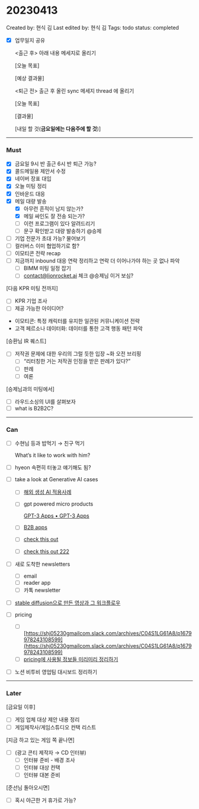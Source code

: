 # 20230413

Created by: 현식 김
Last edited by: 현식 김
Tags: todo
status: completed

- [x]  업무일지 공유
    
    <출근 후> 아래 내용 메세지로 올리기
    
    [오늘 목표]
    
    [예상 결과물]
    
    <퇴근 전> 출근 후 올린 sync 메세지 thread 에 올리기
    
    [오늘 목표]
    
    [결과물]
    
    [내일 할 것(**금요일에는 다음주에 할 것**)]
    

---

### Must

- [x]  금요일 9시 반 출근 6시 반 퇴근 가능?
- [x]  콜드메일용 제안서 수정
- [x]  네이버 장표 대입
- [x]  오늘 미팅 정리
- [x]  인바운드 대응
- [x]  메일 대량 발송
    - [x]  아무런 흔적이 남지 않는가?
    - [x]  메일 싸인도 잘 전송 되는가?
    - [ ]  이런 프로그램이 있다 알려드리기
    - [ ]  문구 확인받고 대량 발송하기 @승제
- [ ]  기업 전문가 초대 가능? 물어보기
- [ ]  컬러버스 이미 협업하기로 함?
- [ ]  이모티콘 전략 recap
- [ ]  지금까지 inbound 대응 연락 정리하고 연락 더 이어나가야 하는 곳 없나 파악
    - [ ]  BIMM 미팅 일정 잡기
    - [ ]  contact@lionrocket.ai 체크 @승제님 이거 보심?

[다음 KPR 미팅 전까지]

- [ ]  KPR 기업 조사
- [ ]  제공 가능한 아이디어?
- 이모티콘: 특정 캐릭터를 유지한 일관된 커뮤니케이션 전략
- 고객 페르소나 데이터화: 데이터를 통한 고객 행동 패턴 파악

[승환님 IR 퀘스트]

- [ ]  저작권 문제에 대한 우리의 그럴 듯한 입장 ~화 오전 브리핑
    - [ ]  “리터칭한 거는 저작권 인정을 받은 판례가 있다?”
    - [ ]  판례
    - [ ]  여론

[승제님과의 미팅에서]

- [ ]  라우드소싱의 UI를 살펴보자
- [ ]  what is B2B2C?

---

### Can

- [ ]  수현님 등과 밥먹기 → 친구 먹기
    
    What’s it like to work with him?
    
- [ ]  hyeon 속편히 터놓고 얘기해도 됨?
- [ ]  take a look at Generative AI cases
    - [ ]  [해외 생성 AI 적용사례](https://www.notion.so/AI-fc66f14a19f3421a8564c616513692ac?pvs=21)
    - [ ]  gpt powered micro products
        
        [GPT-3 Apps • GPT-3 Apps](https://gpt-apps.com/)
        
    - [ ]  [B2B apps](https://www.notion.so/SaaS-B2B-by-bf26e8c9605744aa9c710a62cdc36b41?pvs=21)
    - [ ]  [check this out](https://lionrocket.slack.com/archives/C022N3PU5EG/p1680161822427429)
    - [ ]  [check this out 222](https://lionrocket.slack.com/archives/C01F2SRJXLK/p1680222703532449)
- [ ]  새로 도착한 newsletters
    - [ ]  email
    - [ ]  reader app
    - [ ]  카톡 newsletter
- [ ]  [stable diffusion으로 만든 영상과 그 워크플로우](https://lionrocket.slack.com/archives/C01F2SRJXLK/p1680139963657019)
- [ ]  pricing
    - [ ]  [https://shj05230gmailcom.slack.com/archives/C04S1LG61A8/p1679978243108599](https://shj05230gmailcom.slack.com/archives/C04S1LG61A8/p1679978243108599)
    - [ ]  [pricing에 사용될 정보들 미리미리 정리하기](Pricing%20strategy%2017295d8505ce4f07b32a6a8344fbfb5f.md)
- [ ]  노션 비투비 영업팀 대시보드 정리하기

---

### Later

[금요일 이후]

- [ ]  게임 업체 대상 제안 내용 정리
- [ ]  게임제작사/게임스튜디오 컨택 리스트

[지금 하고 있는 게임 쪽 끝나면]

- [ ]  (광고 콘티 제작자 → CD 인터뷰)
    - [ ]  인터뷰 준비 - 배경 조사
    - [ ]  인터뷰 대상 컨택
    - [ ]  인터뷰 대본 준비

[준선님 돌아오시면]

- [ ]  혹시 야근한 거 휴가로 가능?